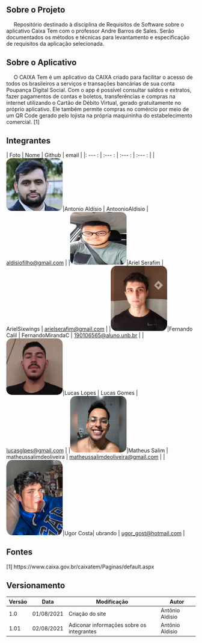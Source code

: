 ## Sobre o Projeto
<p style="text-indent: 20px; align="justify"> Repositório destinado à disciplina de Requisitos de Software sobre o aplicativo Caixa Tem com o professor Andre Barros de Sales.
Serão documentados os métodos e técnicas para levantamento e especificação de requisitos da aplicação selecionada.</p>

## Sobre o Aplicativo 
<p style="text-indent: 20px; align = "justify"> O CAIXA Tem é um aplicativo da CAIXA criado para facilitar o acesso de todos os brasileiros a serviços e transações bancárias de sua conta Poupança Digital Social.
Com o app é possível consultar saldos e extratos, fazer pagamentos de contas e boletos, transferências e compras na internet utilizando o Cartão de Débito Virtual, gerado gratuitamente no próprio aplicativo. 
Ele também permite compras no comércio por meio de um QR Code gerado pelo lojista na própria maquininha do estabelecimento comercial. [1] </p>

## Integrantes 


| Foto | Nome | Github | email |
|: --- : | :--- : | :--- :   | :--- : |
|<img width="150px" height = "140px"  style="border-radius:10%" src="./assets/integrantes/Antonio.png" alt="Antonio">|Antonio Aldísio | AntoonioAldisio | aldisiofilho@gmail.com |
|<img width="150px" height = "140px" style="border-radius:10%" src="./assets/integrantes/Ariel.jpeg" alt="Ariel">|Ariel Serafim | ArielSixwings | arielserafim@gmail.com | 
|<img width="150px" style="border-radius:10%" src="./assets/integrantes/Fernado.jpeg" alt="Fernando">|Fernando Calil |  FernandoMirandaC | 190106565@aluno.unb.br | 
|<img width="150px" style="border-radius:10%" src="./assets/integrantes/Lucas.jpeg" alt="Lucas">|Lucas Lopes | Lucas Gomes | lucasglpes@gmail.com | 
|<img width="150px" style="border-radius:10%" src="./assets/integrantes/Matheus.jpeg" alt="Matheus">|Matheus Salim | matheussalimdeoliveira | matheussalimdeoliveira@gmail.com |
|<img width="150px" style="border-radius:10%" src="./assets/integrantes/Ugor.jpeg" alt="Ugor">|Ugor Costa| ubrando | ugor_gost@hotmail.com |



## Fontes
<p align = "justify"> [1] https://www.caixa.gov.br/caixatem/Paginas/default.aspx </p>


## Versionamento
<center>

| Versão | Data | Modificação | Autor |
|--|--|--|--|
| 1.0 | 01/08/2021 | Criação do site | Antônio Aldisio |
| 1.01 | 02/08/2021 | Adiconar informaçōes sobre os integrantes | Antônio Aldisio |



</center>
